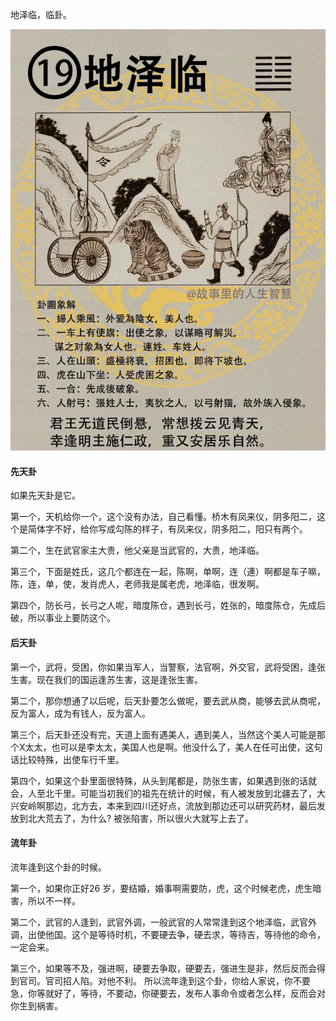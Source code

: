地泽临，临卦。

![图片](../img/地泽临.jpg)

#### 先天卦

如果先天卦是它。

第一个，天机给你一个，这个没有办法，自己看懂。桥木有凤来仪，阴多阳二，这个是简体字不好，给你写成勾陈的样子，有凤来仪，阴多阳二，阳只有两个。

第二个，生在武官家主大贵，他父亲是当武官的，大贵，地泽临。

第三个，下面是姓氏，这几个都连在一起，陈啊，单啊，连（連）啊都是车子嘛，陈，连，单，使，发肖虎人，老师我是属老虎，地泽临，很发啊。

第四个，防长弓，长弓之人呢，暗度陈仓，遇到长弓，姓张的，暗度陈仓，先成后破，所以事业上要防这个。

#### 后天卦

第一个，武将，受困，你如果当军人，当警察，法官啊，外交官，武将受困，逢张生害。现在我们的国运逢苏生害，这是逢张生害。

第二个，那你想通了以后呢，后天卦要怎么做呢，要去武从商，能够去武从商呢，反为富人，成为有钱人，反为富人。

第三个，后天卦还没有完，天道上面有遇美人，遇到美人，当然这个美人可能是那个X太太，也可以是李太太，美国人也是啊。他没什么了，美人在任可出使，这句话比较特殊，出使车行千里。

第四个，如果这个卦里面很特殊，从头到尾都是，防张生害，如果遇到张的话就会，人至北千里。可能当初我们的祖先在统计的时候，有人被发放到北疆去了，大兴安岭啊那边，北方去，本来到四川还好点，流放到那边还可以研究药材，最后发放到北大荒去了，为什么? 被张陷害，所以很火大就写上去了。

#### 流年卦

流年逢到这个卦的时候。

第一个，如果你正好26 岁，要结婚，婚事啊需要防，虎，这个时候老虎，虎生暗害，所以不一样。

第二个，武官的人逢到，武官外调，一般武官的人常常逢到这个地泽临，武官外调，出使他国。这个是等待时机，不要硬去争，硬去求，等待吉，等待他的命令，一定会来。

第三个，如果等不及，强进啊，硬要去争取，硬要去，强进生是非，然后反而会得到官司。官司招人陷。对他不利。
所以流年逢到这个卦，你给人家说，你不要急，你等就好了，等待，不要动，你硬要去，发布人事命令或者怎么样，反而会对你生到祸害。